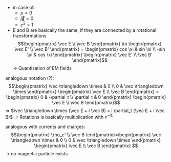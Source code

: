 -  in case of:
	- $\rho =0$ 
	- $\vec j = 0$ 
	- $c^2 = 1$ 
- E and B are basically the same, if they are connected by a rotational transformations
$$\begin{pmatrix} \vec E \\ \vec B  \end{pmatrix} \to \begin{pmatrix} \vec E' \\ \vec B'  \end{pmatrix} = \begin{pmatrix} cos \xi & sin \xi \\  -sin \xi & cos \xi \end{pmatrix} \begin{pmatrix} \vec E' \\ \vec B'  \end{pmatrix}$$
-> Quantisation of EM fields 

analogous notation (?):
$$\begin{pmatrix} \vec \triangledown \times  & 0 \\  0 & \vec \triangledown \times \end{pmatrix} \begin{pmatrix} \vec E \\ \vec B  \end{pmatrix} = \begin{pmatrix} 0 & -\partial_t \\  \partial_t & 0 \end{pmatrix} \begin{pmatrix} \vec E \\ \vec B  \end{pmatrix}$$
	=> $\vec \triangledown \times (\vec E + i \vec B) = i \partial_t (\vec E + i \vec B)$ 
		-> Rotations is basically multiplication with $e^{- i \xi}$ 

analogous with currents and charges: 
$$\begin{pmatrix} \rho_e' \\ \vec B  \end{pmatrix}=\begin{pmatrix} \vec \triangledown \times  & 0 \\  0 & \vec \triangledown \times \end{pmatrix} \begin{pmatrix} \vec E \\ \vec B  \end{pmatrix} $$
-> no magnetic particle exists